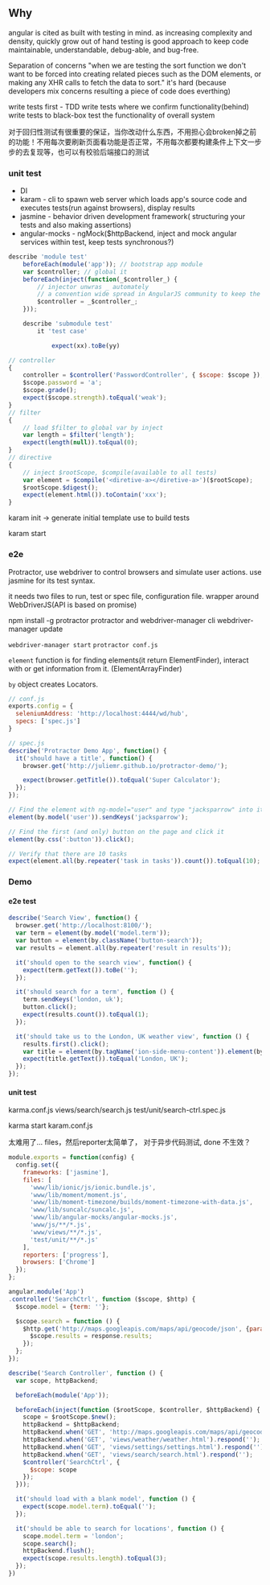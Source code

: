 ## Why

angular is cited as built with testing in mind.
as increasing complexity and density, quickly grow out of hand
testing is good approach to keep code maintainable, understandable, debug-able, and bug-free.

Separation of concerns
"when we are testing the sort function we don't want to be forced into creating related pieces such as the DOM elements, or making any XHR calls to fetch the data to sort."
it's hard (because developers mix concerns resulting a piece of code does everthing)

write tests first - TDD
write tests where we confirm functionality(behind)
write tests to black-box test the functionality of overall system

对于回归性测试有很重要的保证，当你改动什么东西，不用担心会broken掉之前的功能！不用每次要刷新页面看功能是否正常，不用每次都要构建条件上下文一步步的去复现等，也可以有校验后端接口的测试


### unit test

- DI
- karam - cli to spawn web server which loads app's source code and executes tests(run against browsers), display results
- jasmine - behavior driven development framework( structuring your tests and also making assertions)
- angular-mocks - ngMock($httpBackend, inject and mock angular services within test, keep tests synchronous?)

```js
describe 'module test'
    beforeEach(module('app')); // bootstrap app module
    var $controller; // global it
    beforeEach(inject(function(_$controller_) {
        // injector unwras _ automately
        // a convention wide spread in AngularJS community to keep the variable names clean in your tests.
        $controller = _$controller_;
    }));

    describe 'submodule test'
        it 'test case'

            expect(xx).toBe(yy)

// controller
{
    controller = $controller('PasswordController', { $scope: $scope });
    $scope.password = 'a';
    $scope.grade();
    expect($scope.strength).toEqual('weak');
}
// filter
{
    // load $filter to global var by inject
    var length = $filter('length');
    expect(length(null)).toEqual(0);
}
// directive
{
    // inject $rootScope, $compile(available to all tests)
    var element = $compile('<diretive-a></diretive-a>')($rootScope);
    $rootScope.$digest();
    expect(element.html()).toContain('xxx');
}
```


karam init -> generate initial template use to build tests

karam start


### e2e

Protractor, use webdriver to control browsers and simulate user actions. use jasmine for its test syntax.

it needs two files to run, test or spec file, configuration file.
wrapper around WebDriverJS(API is based on promise)

npm install -g protractor
protractor and webdriver-manager cli
webdriver-manager update


`webdriver-manager start`
`protractor conf.js`

`element` function is for finding elements(it return ElementFinder), interact with or get information from it. (ElementArrayFinder)

`by` object creates Locators.

```js
// conf.js
exports.config = {
  seleniumAddress: 'http://localhost:4444/wd/hub',
  specs: ['spec.js']
}

// spec.js
describe('Protractor Demo App', function() {
  it('should have a title', function() {
    browser.get('http://juliemr.github.io/protractor-demo/');

    expect(browser.getTitle()).toEqual('Super Calculator');
  });
});

// Find the element with ng-model="user" and type "jacksparrow" into it
element(by.model('user')).sendKeys('jacksparrow');

// Find the first (and only) button on the page and click it
element(by.css(':button')).click();

// Verify that there are 10 tasks
expect(element.all(by.repeater('task in tasks')).count()).toEqual(10);

```



### Demo

#### e2e test

```js
describe('Search View', function() {
  browser.get('http://localhost:8100/');
  var term = element(by.model('model.term'));
  var button = element(by.className('button-search'));
  var results = element.all(by.repeater('result in results'));

  it('should open to the search view', function() {
    expect(term.getText()).toBe('');
  });

  it('should search for a term', function () {
    term.sendKeys('london, uk');
    button.click();
    expect(results.count()).toEqual(1);
  });

  it('should take us to the London, UK weather view', function () {
    results.first().click();
    var title = element(by.tagName('ion-side-menu-content')).element(by.className('title'));
    expect(title.getText()).toEqual('London, UK');
  });
});
```

#### unit test
karma.conf.js
views/search/search.js
test/unit/search-ctrl.spec.js

karma start karam.conf.js

太难用了... files，然后reporter太简单了， 对于异步代码测试, done 不生效？

```js
module.exports = function(config) {
  config.set({
    frameworks: ['jasmine'],
    files: [
      'www/lib/ionic/js/ionic.bundle.js',
      'www/lib/moment/moment.js',
      'www/lib/moment-timezone/builds/moment-timezone-with-data.js',
      'www/lib/suncalc/suncalc.js',
      'www/lib/angular-mocks/angular-mocks.js',
      'www/js/**/*.js',
      'www/views/**/*.js',
      'test/unit/**/*.js'
    ],
    reporters: ['progress'],
    browsers: ['Chrome']
  });
};
```

```js
angular.module('App')
.controller('SearchCtrl', function ($scope, $http) {
  $scope.model = {term: ''};

  $scope.search = function () {
    $http.get('http://maps.googleapis.com/maps/api/geocode/json', {params: {address: $scope.model.term}}).success(function (response) {
      $scope.results = response.results;
    });
  };
});
```

```js
describe('Search Controller', function () {
  var scope, httpBackend;

  beforeEach(module('App'));

  beforeEach(inject(function ($rootScope, $controller, $httpBackend) {
    scope = $rootScope.$new();
    httpBackend = $httpBackend;
    httpBackend.when('GET', 'http://maps.googleapis.com/maps/api/geocode/json?address=london').respond({results: [{}, {}, {}]});
    httpBackend.when('GET', 'views/weather/weather.html').respond('');
    httpBackend.when('GET', 'views/settings/settings.html').respond('');
    httpBackend.when('GET', 'views/search/search.html').respond('');
    $controller('SearchCtrl', {
      $scope: scope
    });
  }));

  it('should load with a blank model', function () {
    expect(scope.model.term).toEqual('');
  });

  it('should be able to search for locations', function () {
    scope.model.term = 'london';
    scope.search();
    httpBackend.flush();
    expect(scope.results.length).toEqual(3);
  });
})
```